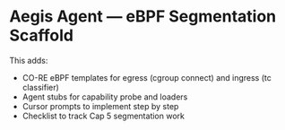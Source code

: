 # Aegis Agent — eBPF Segmentation Scaffold

This adds:
- CO-RE eBPF templates for egress (cgroup connect) and ingress (tc classifier)
- Agent stubs for capability probe and loaders
- Cursor prompts to implement step by step
- Checklist to track Cap 5 segmentation work
